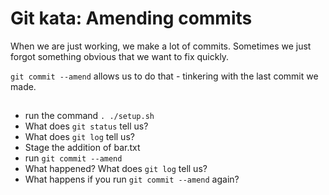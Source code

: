 # Git kata: Amending commits
When we are just working, we make a lot of commits.
Sometimes we just forgot something obvious that we want to fix quickly.

`git commit --amend` allows us to do that - tinkering with the last commit we made.

## 
- run the command `. ./setup.sh`
- What does `git status` tell us?
- What does `git log` tell us?
- Stage the addition of bar.txt
- run `git commit --amend`
- What happened? What does `git log` tell us?
- What happens if you run `git commit --amend` again?
